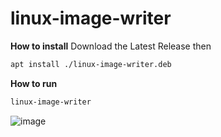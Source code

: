 # linux-image-writer

**How to install**
Download the Latest Release then

``` bash
apt install ./linux-image-writer.deb
```

**How to run**
```bash
linux-image-writer
```


![image](https://github.com/user-attachments/assets/387e3b48-28ca-4f73-b6f1-7bcbc69352c2)

